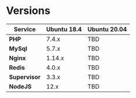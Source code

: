 # Versions

| Service  | Ubuntu 18.4 | Ubuntu 20.04 |
|-------------|-------------|-------------|
| **PHP**  | 7.4.x | TBD |
| **MySql**  | 5.7.x | TBD |
| **Nginx** | 1.14.x | TBD |
| **Redis** | 4.0.x | TBD |
| **Supervisor** | 3.3.x | TBD |
| **NodeJS** | 12.x | TBD |
